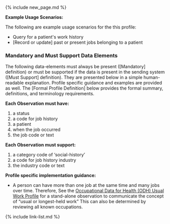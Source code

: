 {% include new_page.md %}

**Example Usage Scenarios:**

The following are example usage scenarios for the this profile:

- Query for a patient's work history
- [Record or update] past or present jobs belonging to a patient

### Mandatory and Must Support Data Elements

The following data-elements must always be present ([Mandatory] definition) or must be supported if the data is present in the sending system ([Must Support] definition). They are presented below in a simple human-readable explanation.  Profile specific guidance and examples are provided as well.  The [Formal Profile Definition] below provides the  formal summary, definitions, and  terminology requirements.

**Each Observation must have:**

1.  a status
2.  a code for job history
3.  a patient
4.  when the job occurred
5.  the job code or text 

**Each Observation must support:**

1. a category code of ‘social-history’
2. a code for job history industry
3. the industry code or text 

**Profile specific implementation guidance:**

- A person can have more than one job at the same time and many jobs over time. Therefore,  See the [Occupational Data for Health (ODH) Usual Work Profile](#.html) for a stand-alone observation to communicate the concept of “usual or longest-held work” This can also be determined by reviewing all known occupations.

{% include link-list.md %}
